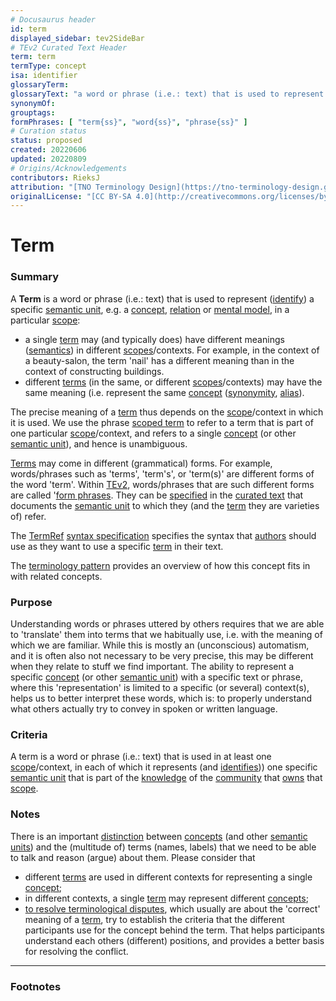```yaml
---
# Docusaurus header
id: term
displayed_sidebar: tev2SideBar
# TEv2 Curated Text Header
term: term
termType: concept
isa: identifier
glossaryTerm:
glossaryText: "a word or phrase (i.e.: text) that is used to represent ([identify](@)) a specific [semantic unit](@) (in some [scope](@))."
synonymOf:
grouptags:
formPhrases: [ "term{ss}", "word{ss}", "phrase{ss}" ]
# Curation status
status: proposed
created: 20220606
updated: 20220809
# Origins/Acknowledgements
contributors: RieksJ
attribution: "[TNO Terminology Design](https://tno-terminology-design.github.io/tev2-specifications/docs)"
originalLicense: "[CC BY-SA 4.0](http://creativecommons.org/licenses/by-sa/4.0/?ref=chooser-v1)"
---
```


# Term

### Summary
A **Term** is a word or phrase (i.e.: text) that is used to represent ([identify](@)) a specific [semantic unit](@), e.g. a [concept](@), [relation](@) or [mental model](@), in a particular [scope](@):

- a single [term](@) may (and typically does) have different meanings ([semantics](@)) in different [scopes](@)/contexts. For example, in the context of a beauty-salon, the term 'nail' has a different meaning than in the context of constructing buildings.
- different [terms](@) (in the same, or different [scopes](@)/contexts) may have the same meaning (i.e. represent the same [concept](@) ([synonymity](https://en.wikipedia.org/wiki/Synonym), [alias](https://www.merriam-webster.com/dictionary/alias)).

The precise meaning of a [term](@) thus depends on the [scope](@)/context in which it is used. We use the phrase [scoped term](@) to refer to a term that is part of one particular [scope](@)/context, and refers to a single [concept](@) (or other [semantic unit](@)), and hence is unambiguous.

[Terms](@) may come in different (grammatical) forms. For example, words/phrases such as 'terms', 'term's', or 'term(s)' are different forms of the word 'term'. Within [TEv2](@), words/phrases that are such different forms are called '[form phrases](@). They can be [specified](#specifying@) in the [curated text](@) that documents the [semantic unit](@) to which they (and the [term](@) they are varieties of) refer.

The [TermRef](@) [syntax specification](/docs/specs/syntax/term-ref-syntax) specifies the syntax that [authors](@) should use as they want to use a specific [term](@) in their text.

The [terminology pattern](pattern:terminology@) provides an overview of how this concept fits in with related concepts.

### Purpose

Understanding words or phrases uttered by others requires that we are able to 'translate' them into terms that we habitually use, i.e. with the meaning of which we are familiar. While this is mostly an (unconscious) automatism, and it is often also not necessary to be very precise, this may be different when they relate to stuff we find important. The ability to represent a specific [concept](@) (or other [semantic unit](@)) with a specific text or phrase, where this 'representation' is limited to a specific (or several) context(s), helps us to better interpret these words, which is: to properly understand what others actually try to convey in spoken or written language.

### Criteria

A term is a word or phrase (i.e.: text) that is used in at least one [scope](@)/context, in each of which it represents (and [identifies](@))) one specific [semantic unit](@) that is part of the [knowledge](@) of the [community](@) that [owns](@) that [scope](@).

### Notes

There is an important [distinction](https://simple.wikipedia.org/wiki/Concept) between [concepts](@) (and other [semantic units](@)) and the (multitude of) terms (names, labels) that we need to be able to talk and reason (argue) about them. Please consider that

* different [terms](@) are used in different contexts for representing a single [concept](@);
* in different contexts, a single [term](@) may represent different [concepts](@);
* [to resolve terminological disputes](http://resolver.tudelft.nl/uuid:964a90da-da81-4d38-9f45-84f3f5fa96b3), which usually are about the 'correct' meaning of a [term](@), try to establish the criteria that the different participants use for the concept behind the term. That helps participants understand each others (different) positions, and provides a better basis for resolving the conflict.

---
### Footnotes

[^1]: WikiPedia has a concise [explanation of concepts](https://en.wikipedia.org/wiki/Concept). We use the term 'concept' as a [mental representation](https://en.wikipedia.org/wiki/Mental_representation).

[^2]: For the difference between 'Concept' and 'Term', see https://simple.wikipedia.org/wiki/Concept.
